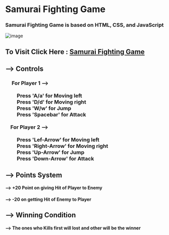#  Samurai Fighting Game
  
  
###  Samurai Fighting Game is based on HTML, CSS, and JavaScript
  
  
![image](https://user-images.githubusercontent.com/65014926/190912015-156bfae3-72c9-4d76-a2de-97bd6e6e221e.png )
  
  
  
  
##  To Visit Click Here : <a href = "#">Samurai Fighting Game</a>
  
  
##  --> Controls
  
  
###  &emsp;  For Player 1 --><br><br>&emsp;&emsp; Press 'A/a' for Moving left<br>&emsp;&emsp; Press 'D/d' for Moving right<br>&emsp;&emsp; Press 'W/w' for Jump<br>&emsp;&emsp; Press 'Spacebar' for Attack<br><br>&emsp;For Player 2 --><br><br>&emsp;&emsp; Press 'Lef-Arrow' for Moving left<br>&emsp;&emsp; Press 'Right-Arrow' for Moving right<br>&emsp;&emsp; Press 'Up-Arrow' for Jump<br>&emsp;&emsp; Press 'Down-Arrow' for Attack<br>
  
  
  
  
  
##   --> Points System
  
  
####  -->  +20 Point on giving Hit of Player to Enemy
  
  
####  -->  -20 on getting Hit of Enemy to Player
  
  
  
##  --> Winning  Condition
  
  
####  --> The ones who Kills first will lost and other will be the winner
  
  